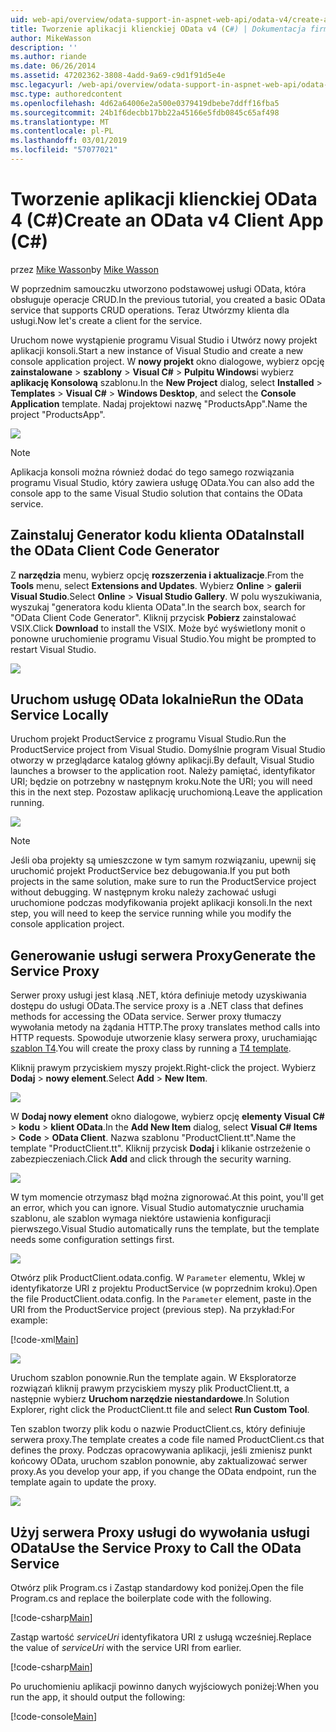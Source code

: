 ```yaml
---
uid: web-api/overview/odata-support-in-aspnet-web-api/odata-v4/create-an-odata-v4-client-app
title: Tworzenie aplikacji klienckiej OData v4 (C#) | Dokumentacja firmy Microsoft
author: MikeWasson
description: ''
ms.author: riande
ms.date: 06/26/2014
ms.assetid: 47202362-3808-4add-9a69-c9d1f91d5e4e
msc.legacyurl: /web-api/overview/odata-support-in-aspnet-web-api/odata-v4/create-an-odata-v4-client-app
msc.type: authoredcontent
ms.openlocfilehash: 4d62a64006e2a500e0379419dbebe7ddff16fba5
ms.sourcegitcommit: 24b1f6decbb17bb22a45166e5fdb0845c65af498
ms.translationtype: MT
ms.contentlocale: pl-PL
ms.lasthandoff: 03/01/2019
ms.locfileid: "57077021"
---
```

<a name="create-an-odata-v4-client-app-c"></a><span data-ttu-id="e6e73-102">Tworzenie aplikacji klienckiej OData 4 (C#)</span><span class="sxs-lookup"><span data-stu-id="e6e73-102">Create an OData v4 Client App (C#)</span></span>
====================
<span data-ttu-id="e6e73-103">przez [Mike Wasson](https://github.com/MikeWasson)</span><span class="sxs-lookup"><span data-stu-id="e6e73-103">by [Mike Wasson](https://github.com/MikeWasson)</span></span>

<span data-ttu-id="e6e73-104">W poprzednim samouczku utworzono podstawowej usługi OData, która obsługuje operacje CRUD.</span><span class="sxs-lookup"><span data-stu-id="e6e73-104">In the previous tutorial, you created a basic OData service that supports CRUD operations.</span></span> <span data-ttu-id="e6e73-105">Teraz Utwórzmy klienta dla usługi.</span><span class="sxs-lookup"><span data-stu-id="e6e73-105">Now let's create a client for the service.</span></span>

<span data-ttu-id="e6e73-106">Uruchom nowe wystąpienie programu Visual Studio i Utwórz nowy projekt aplikacji konsoli.</span><span class="sxs-lookup"><span data-stu-id="e6e73-106">Start a new instance of Visual Studio and create a new console application project.</span></span> <span data-ttu-id="e6e73-107">W **nowy projekt** okno dialogowe, wybierz opcję **zainstalowane** &gt; **szablony** &gt; **Visual C#** &gt; **Pulpitu Windows**i wybierz **aplikację Konsolową** szablonu.</span><span class="sxs-lookup"><span data-stu-id="e6e73-107">In the **New Project** dialog, select **Installed** &gt; **Templates** &gt; **Visual C#** &gt; **Windows Desktop**, and select the **Console Application** template.</span></span> <span data-ttu-id="e6e73-108">Nadaj projektowi nazwę &quot;ProductsApp&quot;.</span><span class="sxs-lookup"><span data-stu-id="e6e73-108">Name the project &quot;ProductsApp&quot;.</span></span>

![](create-an-odata-v4-client-app/_static/image1.png)

> [!NOTE]
> <span data-ttu-id="e6e73-109">Aplikacja konsoli można również dodać do tego samego rozwiązania programu Visual Studio, który zawiera usługę OData.</span><span class="sxs-lookup"><span data-stu-id="e6e73-109">You can also add the console app to the same Visual Studio solution that contains the OData service.</span></span>


## <a name="install-the-odata-client-code-generator"></a><span data-ttu-id="e6e73-110">Zainstaluj Generator kodu klienta OData</span><span class="sxs-lookup"><span data-stu-id="e6e73-110">Install the OData Client Code Generator</span></span>

<span data-ttu-id="e6e73-111">Z **narzędzia** menu, wybierz opcję **rozszerzenia i aktualizacje**.</span><span class="sxs-lookup"><span data-stu-id="e6e73-111">From the **Tools** menu, select **Extensions and Updates**.</span></span> <span data-ttu-id="e6e73-112">Wybierz **Online** &gt; **galerii Visual Studio**.</span><span class="sxs-lookup"><span data-stu-id="e6e73-112">Select **Online** &gt; **Visual Studio Gallery**.</span></span> <span data-ttu-id="e6e73-113">W polu wyszukiwania, wyszukaj &quot;generatora kodu klienta OData&quot;.</span><span class="sxs-lookup"><span data-stu-id="e6e73-113">In the search box, search for &quot;OData Client Code Generator&quot;.</span></span> <span data-ttu-id="e6e73-114">Kliknij przycisk **Pobierz** zainstalować VSIX.</span><span class="sxs-lookup"><span data-stu-id="e6e73-114">Click **Download** to install the VSIX.</span></span> <span data-ttu-id="e6e73-115">Może być wyświetlony monit o ponowne uruchomienie programu Visual Studio.</span><span class="sxs-lookup"><span data-stu-id="e6e73-115">You might be prompted to restart Visual Studio.</span></span>

[![](create-an-odata-v4-client-app/_static/image3.png)](create-an-odata-v4-client-app/_static/image2.png)

## <a name="run-the-odata-service-locally"></a><span data-ttu-id="e6e73-116">Uruchom usługę OData lokalnie</span><span class="sxs-lookup"><span data-stu-id="e6e73-116">Run the OData Service Locally</span></span>

<span data-ttu-id="e6e73-117">Uruchom projekt ProductService z programu Visual Studio.</span><span class="sxs-lookup"><span data-stu-id="e6e73-117">Run the ProductService project from Visual Studio.</span></span> <span data-ttu-id="e6e73-118">Domyślnie program Visual Studio otworzy w przeglądarce katalog główny aplikacji.</span><span class="sxs-lookup"><span data-stu-id="e6e73-118">By default, Visual Studio launches a browser to the application root.</span></span> <span data-ttu-id="e6e73-119">Należy pamiętać, identyfikator URI; będzie on potrzebny w następnym kroku.</span><span class="sxs-lookup"><span data-stu-id="e6e73-119">Note the URI; you will need this in the next step.</span></span> <span data-ttu-id="e6e73-120">Pozostaw aplikację uruchomioną.</span><span class="sxs-lookup"><span data-stu-id="e6e73-120">Leave the application running.</span></span>

![](create-an-odata-v4-client-app/_static/image4.png)

> [!NOTE]
> <span data-ttu-id="e6e73-121">Jeśli oba projekty są umieszczone w tym samym rozwiązaniu, upewnij się uruchomić projekt ProductService bez debugowania.</span><span class="sxs-lookup"><span data-stu-id="e6e73-121">If you put both projects in the same solution, make sure to run the ProductService project without debugging.</span></span> <span data-ttu-id="e6e73-122">W następnym kroku należy zachować usługi uruchomione podczas modyfikowania projekt aplikacji konsoli.</span><span class="sxs-lookup"><span data-stu-id="e6e73-122">In the next step, you will need to keep the service running while you modify the console application project.</span></span>


## <a name="generate-the-service-proxy"></a><span data-ttu-id="e6e73-123">Generowanie usługi serwera Proxy</span><span class="sxs-lookup"><span data-stu-id="e6e73-123">Generate the Service Proxy</span></span>

<span data-ttu-id="e6e73-124">Serwer proxy usługi jest klasą .NET, która definiuje metody uzyskiwania dostępu do usługi OData.</span><span class="sxs-lookup"><span data-stu-id="e6e73-124">The service proxy is a .NET class that defines methods for accessing the OData service.</span></span> <span data-ttu-id="e6e73-125">Serwer proxy tłumaczy wywołania metody na żądania HTTP.</span><span class="sxs-lookup"><span data-stu-id="e6e73-125">The proxy translates method calls into HTTP requests.</span></span> <span data-ttu-id="e6e73-126">Spowoduje utworzenie klasy serwera proxy, uruchamiając [szablon T4](https://msdn.microsoft.com/library/bb126445.aspx).</span><span class="sxs-lookup"><span data-stu-id="e6e73-126">You will create the proxy class by running a [T4 template](https://msdn.microsoft.com/library/bb126445.aspx).</span></span>

<span data-ttu-id="e6e73-127">Kliknij prawym przyciskiem myszy projekt.</span><span class="sxs-lookup"><span data-stu-id="e6e73-127">Right-click the project.</span></span> <span data-ttu-id="e6e73-128">Wybierz **Dodaj** &gt; **nowy element**.</span><span class="sxs-lookup"><span data-stu-id="e6e73-128">Select **Add** &gt; **New Item**.</span></span>

![](create-an-odata-v4-client-app/_static/image5.png)

<span data-ttu-id="e6e73-129">W **Dodaj nowy element** okno dialogowe, wybierz opcję **elementy Visual C#** &gt; **kodu** &gt; **klient OData**.</span><span class="sxs-lookup"><span data-stu-id="e6e73-129">In the **Add New Item** dialog, select **Visual C# Items** &gt; **Code** &gt; **OData Client**.</span></span> <span data-ttu-id="e6e73-130">Nazwa szablonu &quot;ProductClient.tt&quot;.</span><span class="sxs-lookup"><span data-stu-id="e6e73-130">Name the template &quot;ProductClient.tt&quot;.</span></span> <span data-ttu-id="e6e73-131">Kliknij przycisk **Dodaj** i klikanie ostrzeżenie o zabezpieczeniach.</span><span class="sxs-lookup"><span data-stu-id="e6e73-131">Click **Add** and click through the security warning.</span></span>

[![](create-an-odata-v4-client-app/_static/image7.png)](create-an-odata-v4-client-app/_static/image6.png)

<span data-ttu-id="e6e73-132">W tym momencie otrzymasz błąd można zignorować.</span><span class="sxs-lookup"><span data-stu-id="e6e73-132">At this point, you'll get an error, which you can ignore.</span></span> <span data-ttu-id="e6e73-133">Visual Studio automatycznie uruchamia szablonu, ale szablon wymaga niektóre ustawienia konfiguracji pierwszego.</span><span class="sxs-lookup"><span data-stu-id="e6e73-133">Visual Studio automatically runs the template, but the template needs some configuration settings first.</span></span>

[![](create-an-odata-v4-client-app/_static/image9.png)](create-an-odata-v4-client-app/_static/image8.png)

<span data-ttu-id="e6e73-134">Otwórz plik ProductClient.odata.config. W `Parameter` elementu, Wklej w identyfikatorze URI z projektu ProductService (w poprzednim kroku).</span><span class="sxs-lookup"><span data-stu-id="e6e73-134">Open the file ProductClient.odata.config. In the `Parameter` element, paste in the URI from the ProductService project (previous step).</span></span> <span data-ttu-id="e6e73-135">Na przykład:</span><span class="sxs-lookup"><span data-stu-id="e6e73-135">For example:</span></span>

[!code-xml[Main](create-an-odata-v4-client-app/samples/sample1.xml)]

[![](create-an-odata-v4-client-app/_static/image11.png)](create-an-odata-v4-client-app/_static/image10.png)

<span data-ttu-id="e6e73-136">Uruchom szablon ponownie.</span><span class="sxs-lookup"><span data-stu-id="e6e73-136">Run the template again.</span></span> <span data-ttu-id="e6e73-137">W Eksploratorze rozwiązań kliknij prawym przyciskiem myszy plik ProductClient.tt, a następnie wybierz **Uruchom narzędzie niestandardowe**.</span><span class="sxs-lookup"><span data-stu-id="e6e73-137">In Solution Explorer, right click the ProductClient.tt file and select **Run Custom Tool**.</span></span>

<span data-ttu-id="e6e73-138">Ten szablon tworzy plik kodu o nazwie ProductClient.cs, który definiuje serwera proxy.</span><span class="sxs-lookup"><span data-stu-id="e6e73-138">The template creates a code file named ProductClient.cs that defines the proxy.</span></span> <span data-ttu-id="e6e73-139">Podczas opracowywania aplikacji, jeśli zmienisz punkt końcowy OData, uruchom szablon ponownie, aby zaktualizować serwer proxy.</span><span class="sxs-lookup"><span data-stu-id="e6e73-139">As you develop your app, if you change the OData endpoint, run the template again to update the proxy.</span></span>

![](create-an-odata-v4-client-app/_static/image12.png)

## <a name="use-the-service-proxy-to-call-the-odata-service"></a><span data-ttu-id="e6e73-140">Użyj serwera Proxy usługi do wywołania usługi OData</span><span class="sxs-lookup"><span data-stu-id="e6e73-140">Use the Service Proxy to Call the OData Service</span></span>

<span data-ttu-id="e6e73-141">Otwórz plik Program.cs i Zastąp standardowy kod poniżej.</span><span class="sxs-lookup"><span data-stu-id="e6e73-141">Open the file Program.cs and replace the boilerplate code with the following.</span></span>

[!code-csharp[Main](create-an-odata-v4-client-app/samples/sample2.cs)]

<span data-ttu-id="e6e73-142">Zastąp wartość *serviceUri* identyfikatora URI z usługą wcześniej.</span><span class="sxs-lookup"><span data-stu-id="e6e73-142">Replace the value of *serviceUri* with the service URI from earlier.</span></span>

[!code-csharp[Main](create-an-odata-v4-client-app/samples/sample3.cs)]

<span data-ttu-id="e6e73-143">Po uruchomieniu aplikacji powinno danych wyjściowych poniżej:</span><span class="sxs-lookup"><span data-stu-id="e6e73-143">When you run the app, it should output the following:</span></span>

[!code-console[Main](create-an-odata-v4-client-app/samples/sample4.cmd)]
